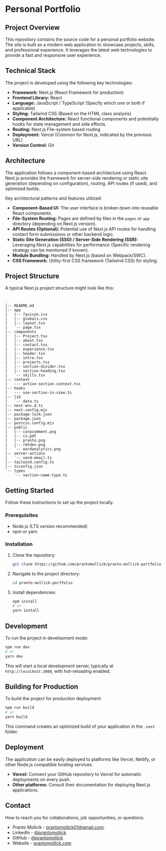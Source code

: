 # Personal Portfolio

## Project Overview

This repository contains the source code for a personal portfolio website. The site is built as a modern web application to showcase projects, skills, and professional experience. It leverages the latest web technologies to provide a fast and responsive user experience.

## Technical Stack

The project is developed using the following key technologies:

- **Framework:** Next.js (React Framework for production)
- **Frontend Library:** React
- **Language:** JavaScript / TypeScript (Specify which one or both if applicable)
- **Styling:** Tailwind CSS (Based on the HTML class analysis)
- **Component Architecture:** React functional components and potentially hooks for state management and side effects.
- **Routing:** Next.js File-system based routing
- **Deployment:** Vercel (Common for Next.js, indicated by the previous URL)
- **Version Control:** Git

## Architecture

The application follows a component-based architecture using React. Next.js provides the framework for server-side rendering or static site generation (depending on configuration), routing, API routes (if used), and optimized builds.

Key architectural patterns and features utilized:

- **Component-Based UI:** The user interface is broken down into reusable React components.
- **File-System Routing:** Pages are defined by files in the `pages` or `app` directory (depending on Next.js version).
- **API Routes (Optional):** Potential use of Next.js API routes for handling contact form submissions or other backend logic.
- **Static Site Generation (SSG) / Server-Side Rendering (SSR):** Leveraging Next.js capabilities for performance (Specific rendering strategy can be mentioned if known).
- **Module Bundling:** Handled by Next.js (based on Webpack/SWC).
- **CSS Framework:** Utility-first CSS framework (Tailwind CSS) for styling.

## Project Structure

A typical Next.js project structure might look like this:

```

.
|-- README.md
|-- app
|   |-- favicon.ico
|   |-- globals.css
|   |-- layout.tsx
|   `-- page.tsx
|-- components
|   |-- Project.tsx
|   |-- about.tsx
|   |-- contact.tsx
|   |-- experience.tsx
|   |-- header.tsx
|   |-- intro.tsx
|   |-- projects.tsx
|   |-- section-divider.tsx
|   |-- section-heading.tsx
|   `-- skills.tsx
|-- context
|   --- active-section-context.tsx
|-- hooks
|   --- use-section-in-view.ts
|-- lib
|   `-- data.ts
|-- next-env.d.ts
|-- next.config.mjs
|-- package-lock.json
|-- package.json
|-- postcss.config.mjs
|-- public
|   |-- corpcomment.png
|   |-- cv.pdf
|   |-- pranto.png
|   |-- rmtdev.png
|   `-- wordanalytics.png
|-- server-actions
|   `-- send-email.ts
|-- tailwind.config.ts
|-- tsconfig.json
`-- types
    `-- section-name-type.ts

````


## Getting Started

Follow these instructions to set up the project locally.

### Prerequisites

- Node.js (LTS version recommended)
- npm or yarn

### Installation

1. Clone the repository:
    ```bash
    git clone https://github.com/prantomollick/pranto-mollick-portfolio.git
    ```

2. Navigate to the project directory:
    ```bash
    cd pranto-mollick-portfolio
    ```

3. Install dependencies:
    ```bash
    npm install
    # or
    yarn install
    ```

## Development

To run the project in development mode:

```bash
npm run dev
# or
yarn dev
````

This will start a local development server, typically at `http://localhost:3000`, with hot-reloading enabled.

## Building for Production

To build the project for production deployment:

```bash
npm run build
# or
yarn build
```

This command creates an optimized build of your application in the `.next` folder.

## Deployment

The application can be easily deployed to platforms like Vercel, Netlify, or other Node.js compatible hosting services.

* **Vercel:** Connect your GitHub repository to Vercel for automatic deployments on every push.
* **Other platforms:** Consult their documentation for deploying Next.js applications.


## Contact

How to reach you for collaborations, job opportunities, or questions.
*   Pranto Mollcik - [prantomollick01@gmail.com](mailto:prantomollick01@gmail.com).
*   LinkedIn - [@prantomollick](https://www.linkedin.com/in/prantomollick/)
*   GitHub - [@prantomollick](https://github.com/prantomollick)
*   Website - [prantomollick.com](https://prantomollick.com)


